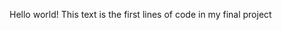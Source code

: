 <html>
  <head>
    <link rel="stylesheet" type="text/css" href="index.css">
  </head>
  <body>
    <!hi!>
    <p>Hello world! This text is the first lines of code in my final project</p>
    <script type="text/javascript" src="index.js"></script>
  </body>
</html>
